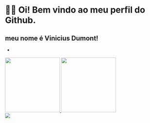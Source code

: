 # 👋😄 Oi! Bem vindo ao meu perfil do Github.
## meu nome é Vinicius Dumont!

- <div>
 <a href="https://github.com/viniciusdumont33">
  <img height="180em" src="https://github-readme-stats.vercel.app/api?username=viniciusdumont&show_icons=true&theme=dracula&include_all_commits=true&count_private=true"/>
  <img height="180em" src="https://github-readme-stats.vercel.app/api/top-langs/?username=viniciusdumont&layout=compact&langs_count=16&theme=dracula"/>
</div>
 
<div> 
  <a href = "mailto: viniciusdumont33@gmail.com"><img src="https://img.shields.io/badge/-Gmail-%23333?style=for-the-badge&logo=gmail&logoColor=white" target="_blank"></a> 
</div>
